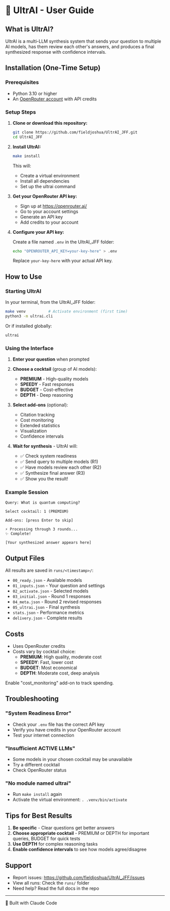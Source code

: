 # 🚀 UltrAI - User Guide

## What is UltrAI?

UltrAI is a multi-LLM synthesis system that sends your question to multiple AI models, has them review each other's answers, and produces a final synthesized response with confidence intervals.

## Installation (One-Time Setup)

### Prerequisites
- Python 3.10 or higher
- An [OpenRouter account](https://openrouter.ai/) with API credits

### Setup Steps

1. **Clone or download this repository:**
   ```bash
   git clone https://github.com/fieldjoshua/UltrAI_JFF.git
   cd UltrAI_JFF
   ```

2. **Install UltrAI:**
   ```bash
   make install
   ```
   
   This will:
   - Create a virtual environment
   - Install all dependencies
   - Set up the ultrai command

3. **Get your OpenRouter API key:**
   - Sign up at https://openrouter.ai/
   - Go to your account settings
   - Generate an API key
   - Add credits to your account

4. **Configure your API key:**
   
   Create a file named `.env` in the UltrAI_JFF folder:
   ```bash
   echo "OPENROUTER_API_KEY=your-key-here" > .env
   ```
   
   Replace `your-key-here` with your actual API key.

## How to Use

### Starting UltrAI

In your terminal, from the UltrAI_JFF folder:

```bash
make venv          # Activate environment (first time)
python3 -m ultrai.cli
```

Or if installed globally:
```bash
ultrai
```

### Using the Interface

1. **Enter your question** when prompted
   
2. **Choose a cocktail** (group of AI models):
   - **PREMIUM** - High-quality models
   - **SPEEDY** - Fast responses
   - **BUDGET** - Cost-effective
   - **DEPTH** - Deep reasoning

3. **Select add-ons** (optional):
   - Citation tracking
   - Cost monitoring
   - Extended statistics
   - Visualization
   - Confidence intervals

4. **Wait for synthesis** - UltrAI will:
   - ✅ Check system readiness
   - ✅ Send query to multiple models (R1)
   - ✅ Have models review each other (R2)
   - ✅ Synthesize final answer (R3)
   - ✅ Show you the result!

### Example Session

```
Query: What is quantum computing?

Select cocktail: 1 (PREMIUM)

Add-ons: [press Enter to skip]

⚡ Processing through 3 rounds...
✨ Complete!

[Your synthesized answer appears here]
```

## Output Files

All results are saved in `runs/<timestamp>/`:
- `00_ready.json` - Available models
- `01_inputs.json` - Your question and settings
- `02_activate.json` - Selected models
- `03_initial.json` - Round 1 responses
- `04_meta.json` - Round 2 revised responses
- `05_ultrai.json` - Final synthesis
- `stats.json` - Performance metrics
- `delivery.json` - Complete results

## Costs

- Uses OpenRouter credits
- Costs vary by cocktail choice:
  - **PREMIUM**: High quality, moderate cost
  - **SPEEDY**: Fast, lower cost
  - **BUDGET**: Most economical
  - **DEPTH**: Moderate cost, deep analysis

Enable "cost_monitoring" add-on to track spending.

## Troubleshooting

### "System Readiness Error"
- Check your `.env` file has the correct API key
- Verify you have credits in your OpenRouter account
- Test your internet connection

### "Insufficient ACTIVE LLMs"
- Some models in your chosen cocktail may be unavailable
- Try a different cocktail
- Check OpenRouter status

### "No module named ultrai"
- Run `make install` again
- Activate the virtual environment: `. .venv/bin/activate`

## Tips for Best Results

1. **Be specific** - Clear questions get better answers
2. **Choose appropriate cocktail** - PREMIUM or DEPTH for important queries, BUDGET for quick tests
3. **Use DEPTH** for complex reasoning tasks
4. **Enable confidence intervals** to see how models agree/disagree

## Support

- Report issues: https://github.com/fieldjoshua/UltrAI_JFF/issues
- View all runs: Check the `runs/` folder
- Need help? Read the full docs in the repo

---

🤖 Built with Claude Code
